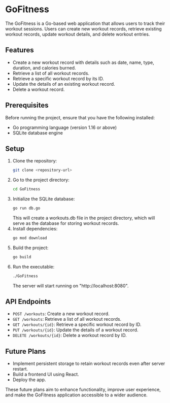 # GoFitness

The GoFitness is a Go-based web application that allows users to track their workout sessions. Users can create new workout records, retrieve existing workout records, update workout details, and delete workout entries.

## Features

- Create a new workout record with details such as date, name, type, duration, and calories burned.
- Retrieve a list of all workout records.
- Retrieve a specific workout record by its ID.
- Update the details of an existing workout record.
- Delete a workout record.

## Prerequisites

Before running the project, ensure that you have the following installed:

- Go programming language (version 1.16 or above)
- SQLite database engine

## Setup

1. Clone the repository:
   ```bash
   git clone <repository-url>
   ```
2. Go to the project directory:
    ```bash
    cd GoFitness
    ```
3. Initialize the SQLite database:
    ```bash
    go run db.go
    ```
    This will create a workouts.db file in the project directory, which will serve as the database for storing workout records.
4. Install dependencies:
    ```bash
    go mod download
    ```
5. Build the project:
    ```bash
    go build
    ```
6. Run the executable:
    ```bash
    ./GoFitness
    ```
    The server will start running on "http://localhost:8080".

## API Endpoints

- `POST /workouts`: Create a new workout record.
- `GET /workouts`: Retrieve a list of all workout records.
- `GET /workouts/{id}`: Retrieve a specific workout record by ID.
- `PUT /workouts/{id}`: Update the details of a workout record.
- `DELETE /workouts/{id}`: Delete a workout record by ID.

## Future Plans

- Implement persistent storage to retain workout records even after server restart.
- Build a frontend UI using React.
- Deploy the app.

These future plans aim to enhance functionality, improve user experience, and make the GoFitness application accessible to a wider audience.

